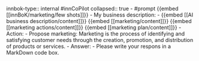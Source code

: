 innbok-type:: internal
#innCoPilot
collapsed:: true
	- #prompt {{embed [[innBoK/marketing/few shots]]}}
		- My business description:
		- {{embed [[AI business description/content]]}} {{embed [[marketing/content]]}} {{embed [[marketing actions/content]]}} {{embed [[marketing plan/content]]}}
		- Action:
		- Propose marketing: Marketing is the process of identifying and satisfying customer needs through the creation, promotion, and distribution of products or services.
		- Answer:
		- Please write your respons in a MarkDown code box.


